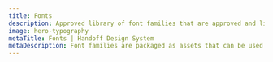 ```yaml
---
title: Fonts
description: Approved library of font families that are approved and licensed for use across the organization.
image: hero-typography
metaTitle: Fonts | Handoff Design System
metaDescription: Font families are packaged as assets that can be used across platforms.
---
```



